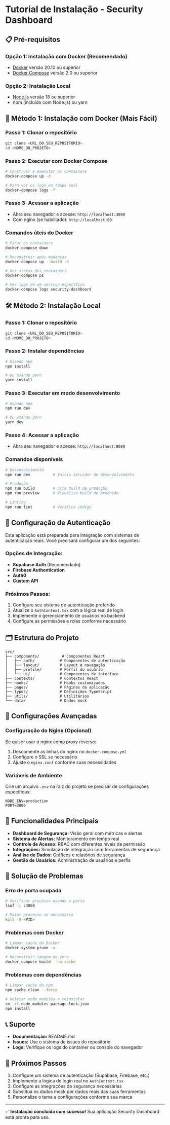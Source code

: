 # Tutorial de Instalação - Security Dashboard

## 📋 Pré-requisitos

### Opção 1: Instalação com Docker (Recomendado)
- [Docker](https://docs.docker.com/get-docker/) versão 20.10 ou superior
- [Docker Compose](https://docs.docker.com/compose/install/) versão 2.0 ou superior

### Opção 2: Instalação Local
- [Node.js](https://nodejs.org/) versão 18 ou superior
- npm (incluído com Node.js) ou yarn

## 🚀 Método 1: Instalação com Docker (Mais Fácil)

### Passo 1: Clonar o repositório
```bash
git clone <URL_DO_SEU_REPOSITORIO>
cd <NOME_DO_PROJETO>
```

### Passo 2: Executar com Docker Compose
```bash
# Construir e executar os containers
docker-compose up -d

# Para ver os logs em tempo real
docker-compose logs -f
```

### Passo 3: Acessar a aplicação
- Abra seu navegador e acesse: `http://localhost:3000`
- Com nginx (se habilitado): `http://localhost:80`

### Comandos úteis do Docker
```bash
# Parar os containers
docker-compose down

# Reconstruir após mudanças
docker-compose up --build -d

# Ver status dos containers
docker-compose ps

# Ver logs de um serviço específico
docker-compose logs security-dashboard
```

## 🛠️ Método 2: Instalação Local

### Passo 1: Clonar o repositório
```bash
git clone <URL_DO_SEU_REPOSITORIO>
cd <NOME_DO_PROJETO>
```

### Passo 2: Instalar dependências
```bash
# Usando npm
npm install

# Ou usando yarn
yarn install
```

### Passo 3: Executar em modo desenvolvimento
```bash
# Usando npm
npm run dev

# Ou usando yarn
yarn dev
```

### Passo 4: Acessar a aplicação
- Abra seu navegador e acesse: `http://localhost:8080`

### Comandos disponíveis
```bash
# Desenvolvimento
npm run dev          # Inicia servidor de desenvolvimento

# Produção
npm run build        # Cria build de produção
npm run preview      # Visualiza build de produção

# Linting
npm run lint         # Verifica código
```

## 🔐 Configuração de Autenticação

Esta aplicação está preparada para integração com sistemas de autenticação reais. Você precisará configurar um dos seguintes:

### Opções de Integração:
- **Supabase Auth** (Recomendado)
- **Firebase Authentication**
- **Auth0**
- **Custom API**

### Próximos Passos:
1. Configure seu sistema de autenticação preferido
2. Atualize o `AuthContext.tsx` com a lógica real de login
3. Implemente o gerenciamento de usuários no backend
4. Configure as permissões e roles conforme necessário

## 🗂️ Estrutura do Projeto

```
src/
├── components/          # Componentes React
│   ├── auth/           # Componentes de autenticação
│   ├── layout/         # Layout e navegação
│   ├── profile/        # Perfil do usuário
│   └── ui/             # Componentes de interface
├── contexts/           # Contextos React
├── hooks/              # Hooks customizados
├── pages/              # Páginas da aplicação
├── types/              # Definições TypeScript
├── utils/              # Utilitários
└── data/               # Dados mock
```

## 🔧 Configurações Avançadas

### Configuração do Nginx (Opcional)
Se quiser usar o nginx como proxy reverso:

1. Descomente as linhas do nginx no `docker-compose.yml`
2. Configure o SSL se necessário
3. Ajuste o `nginx.conf` conforme suas necessidades

### Variáveis de Ambiente
Crie um arquivo `.env` na raiz do projeto se precisar de configurações específicas:

```env
NODE_ENV=production
PORT=3000
```

## 📱 Funcionalidades Principais

- **Dashboard de Segurança:** Visão geral com métricas e alertas
- **Sistema de Alertas:** Monitoramento em tempo real
- **Controle de Acesso:** RBAC com diferentes níveis de permissão
- **Integrações:** Simulação de integração com ferramentas de segurança
- **Análise de Dados:** Gráficos e relatórios de segurança
- **Gestão de Usuários:** Administração de usuários e perfis

## 🐛 Solução de Problemas

### Erro de porta ocupada
```bash
# Verificar processo usando a porta
lsof -i :3000

# Matar processo se necessário
kill -9 <PID>
```

### Problemas com Docker
```bash
# Limpar cache do Docker
docker system prune -a

# Reconstruir imagem do zero
docker-compose build --no-cache
```

### Problemas com dependências
```bash
# Limpar cache do npm
npm cache clean --force

# Deletar node_modules e reinstalar
rm -rf node_modules package-lock.json
npm install
```

## 📞 Suporte

- **Documentação:** README.md
- **Issues:** Use o sistema de issues do repositório
- **Logs:** Verifique os logs do container ou console do navegador

## 🎯 Próximos Passos

1. Configure um sistema de autenticação (Supabase, Firebase, etc.)
2. Implemente a lógica de login real no `AuthContext.tsx`
3. Configure as integrações de segurança necessárias
4. Substitua os dados mock por dados reais das suas ferramentas
5. Personalize o tema e configurações conforme sua marca

---

✅ **Instalação concluída com sucesso!** Sua aplicação Security Dashboard está pronta para uso.
